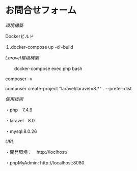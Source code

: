 # お問合せフォーム

_環境構築_

Dockerビルド　　

１.docker-compose up -d -build

_Laravel環境構築_
 
 　　docker-compose exec php bash  

  composer -v  

  composer create-project "laravel/laravel=8.*" . --prefer-dist  

  _使用技術_

  ・php　7.4.9

  ・laravel　8.0

  ・mysql:8.0.26

  _URL_

  ・開発環境：　http://loclhost/

  ・phpMyAdmin: http://localhost:8080

